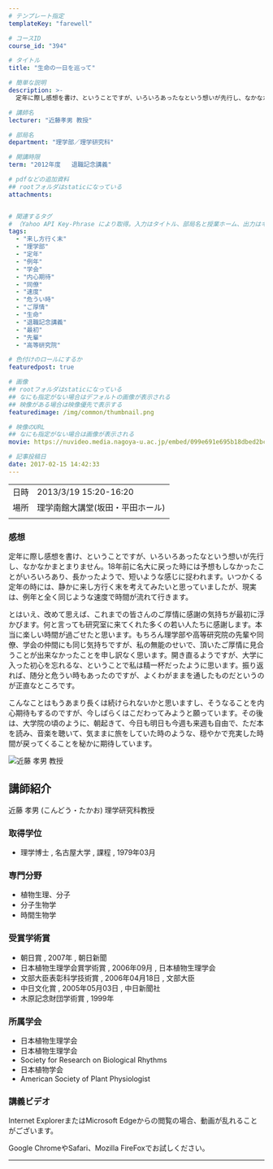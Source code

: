 ```yaml
---
# テンプレート指定
templateKey: "farewell"

# コースID
course_id: "394"

# タイトル
title: "生命の一日を巡って"

# 簡単な説明
description: >-
  定年に際し感想を書け、ということですが、いろいろあったなという想いが先行し、なかなかまとまりません。18年前に名大に戻った時には予想もしなかったことがいろいろあり、長かったようで、短いような感じに捉われます。いつかくる定年の時には、静かに来し方行く末を考えてみたいと思っていましたが、現実は、例年と全く同じような速度で時間が流れて行きます。 とはいえ、改めて思えば、これまでの皆さんのご厚情に ....

# 講師名
lecturer: "近藤孝男 教授"

# 部局名
department: "理学部／理学研究科"

# 開講時限
term: "2012年度	退職記念講義"

# pdfなどの追加資料
## rootフォルダはstaticになっている
attachments:


# 関連するタグ
# （Yahoo API Key-Phrase により取得。入力はタイトル、部局名と授業ホーム、出力はキーフレーズ（tags））
tags:
  - "来し方行く末"
  - "理学部"
  - "定年"
  - "例年"
  - "学会"
  - "内心期待"
  - "同僚"
  - "速度"
  - "危うい時"
  - "ご厚情"
  - "生命"
  - "退職記念講義"
  - "最初"
  - "先輩"
  - "高等研究院"

# 色付けのロールにするか
featuredpost: true

# 画像
## rootフォルダはstaticになっている
## なにも指定がない場合はデフォルトの画像が表示される
## 映像がある場合は映像優先で表示する
featuredimage: /img/common/thumbnail.png

# 映像のURL
## なにも指定がない場合は画像が表示される
movie: https://nuvideo.media.nagoya-u.ac.jp/embed/099e691e695b18dbed2bc5252c9bff1d7ad9f555

# 記事投稿日
date: 2017-02-15 14:42:33
---
```


|   |   |
|---|---|
| 日時 | 2013/3/19  15:20-16:20 |
| 場所 | 理学南館大講堂(坂田・平田ホール) |
|   |   |


### 感想

定年に際し感想を書け、ということですが、いろいろあったなという想いが先行し、なかなかまとまりません。18年前に名大に戻った時には予想もしなかったことがいろいろあり、長かったようで、短いような感じに捉われます。いつかくる定年の時には、静かに来し方行く末を考えてみたいと思っていましたが、現実は、例年と全く同じような速度で時間が流れて行きます。

とはいえ、改めて思えば、これまでの皆さんのご厚情に感謝の気持ちが最初に浮かびます。何と言っても研究室に来てくれた多くの若い人たちに感謝します。本当に楽しい時間が過ごせたと思います。もちろん理学部や高等研究院の先輩や同僚、学会の仲間にも同じ気持ちですが、私の無能のせいで、頂いたご厚情に見合うことが出来なかったことを申し訳なく思います。開き直るようですが、大学に入った初心を忘れるな、ということで私は精一杯だったように思います。振り返れば、随分と危うい時もあったのですが、よくわがままを通したものだというのが正直なところです。

こんなことはもうあまり長くは続けられないかと思いますし、そうなることを内心期待もするのですが、今しばらくはこだわってみようと願っています。その後は、大学院の頃のように、朝起きて、今日も明日も今週も来週も自由で、ただ本を読み、音楽を聴いて、気ままに旅をしていた時のような、穏やかで充実した時間が戻ってくることを秘かに期待しています。


![近藤 孝男 教授](https://ocw.nagoya-u.jp/files/394/s_H24kondo_facephoto.jpg) 

## 講師紹介

近藤 孝男 (こんどう・たかお) 理学研究科教授

### 取得学位

* 理学博士 , 名古屋大学 , 課程 , 1979年03月

### 専門分野

* 植物生理、分子
* 分子生物学
* 時間生物学

### 受賞学術賞

* 朝日賞 , 2007年 , 朝日新聞
* 日本植物生理学会賞学術賞 , 2006年09月 , 日本植物生理学会
* 文部大臣表彰科学技術賞 , 2006年04月18日 , 文部大臣
* 中日文化賞 , 2005年05月03日 , 中日新聞社
* 木原記念財団学術賞 , 1999年

### 所属学会

* 日本植物生理学会
* 日本植物生理学会
* Society for Research on Biological Rhythms
* 日本植物学会
* American Society of Plant Physiologist


### 講義ビデオ




Internet ExplorerまたはMicrosoft Edgeからの閲覧の場合、動画が乱れることがございます。

Google ChromeやSafari、Mozilla FireFoxでお試しください。


-----